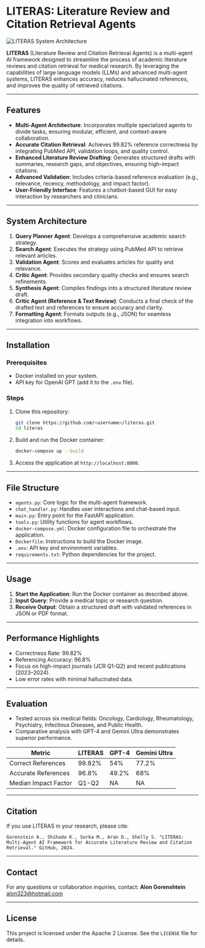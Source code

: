 # LITERAS: Literature Review and Citation Retrieval Agents
![LITERAS System Architecture](assets/architecture.png)

**LITERAS** (Literature Review and Citation Retrieval Agents) is a multi-agent AI framework designed to streamline the process of academic literature reviews and citation retrieval for medical research. By leveraging the capabilities of large language models (LLMs) and advanced multi-agent systems, LITERAS enhances accuracy, reduces hallucinated references, and improves the quality of retrieved citations.

---

## Features

- **Multi-Agent Architecture**: Incorporates multiple specialized agents to divide tasks, ensuring modular, efficient, and context-aware collaboration.
- **Accurate Citation Retrieval**: Achieves 99.82% reference correctness by integrating PubMed API, validation loops, and quality control.
- **Enhanced Literature Review Drafting**: Generates structured drafts with summaries, research gaps, and objectives, ensuring high-impact citations.
- **Advanced Validation**: Includes criteria-based reference evaluation (e.g., relevance, recency, methodology, and impact factor).
- **User-Friendly Interface**: Features a chatbot-based GUI for easy interaction by researchers and clinicians.

---

## System Architecture

1. **Query Planner Agent**: Develops a comprehensive academic search strategy.
2. **Search Agent**: Executes the strategy using PubMed API to retrieve relevant articles.
3. **Validation Agent**: Scores and evaluates articles for quality and relevance.
4. **Critic Agent**: Provides secondary quality checks and ensures search refinements.
5. **Synthesis Agent**: Compiles findings into a structured literature review draft.
6. **Critic Agent (Reference & Text Review)**: Conducts a final check of the drafted text and references to ensure accuracy and clarity.
7. **Formatting Agent**: Formats outputs (e.g., JSON) for seamless integration into workflows.

---

## Installation

### Prerequisites

- Docker installed on your system.
- API key for OpenAI GPT (add it to the `.env` file).

### Steps

1. Clone this repository:
   ```bash
   git clone https://github.com/<username>/literas.git
   cd literas
   ```

2. Build and run the Docker container:
   ```bash
   docker-compose up --build
   ```

3. Access the application at `http://localhost:8000`.

---

## File Structure

- `agents.py`: Core logic for the multi-agent framework.
- `chat_handler.py`: Handles user interactions and chat-based input.
- `main.py`: Entry point for the FastAPI application.
- `tools.py`: Utility functions for agent workflows.
- `docker-compose.yml`: Docker configuration file to orchestrate the application.
- `Dockerfile`: Instructions to build the Docker image.
- `.env`: API key and environment variables.
- `requirements.txt`: Python dependencies for the project.

---

## Usage

1. **Start the Application**: Run the Docker container as described above.
2. **Input Query**: Provide a medical topic or research question.
3. **Receive Output**: Obtain a structured draft with validated references in JSON or PDF format.

---

## Performance Highlights

- Correctness Rate: 99.82%
- Referencing Accuracy: 96.8%
- Focus on high-impact journals (JCR Q1-Q2) and recent publications (2023–2024).
- Low error rates with minimal hallucinated data.

---

## Evaluation

- Tested across six medical fields: Oncology, Cardiology, Rheumatology, Psychiatry, Infectious Diseases, and Public Health.
- Comparative analysis with GPT-4 and Gemini Ultra demonstrates superior performance.

| Metric                | LITERAS | GPT-4 | Gemini Ultra |
|-----------------------|---------|-------|--------------|
| Correct References   | 99.82%  | 54%   | 77.2%        |
| Accurate References  | 96.8%   | 49.2% | 68%          |
| Median Impact Factor | Q1-Q2   | NA    | NA           |

---

## Citation

If you use LITERAS in your research, please cite:

```
Gorenstein A., Shihada K., Sorka M., Aran D., Shelly S. "LITERAS: Multi-Agent AI Framework for Accurate Literature Review and Citation Retrieval." GitHub, 2024.
```

---

## Contact

For any questions or collaboration inquiries, contact:
**Alon Gorenshtein**  
alon323@hotmail.com

---

## License

This project is licensed under the Apache 2 License. See the `LICENSE` file for details.

